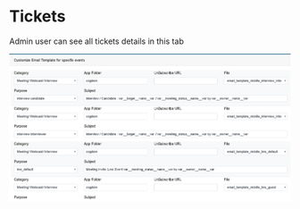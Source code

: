 # Tickets

Admin user can see all tickets details in this tab

![](../../.gitbook/assets/image%20%2895%29.png)

